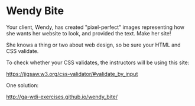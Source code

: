 # Wendy Bite

Your client, Wendy, has created "pixel-perfect" images representing how she wants her website to look, and provided the text. Make her site!

She knows a thing or two about web design, so be sure your HTML and CSS validate.

To check whether your CSS validates, the instructors will be using this site:

https://jigsaw.w3.org/css-validator/#validate_by_input

One solution:

http://ga-wdi-exercises.github.io/wendy_bite/
